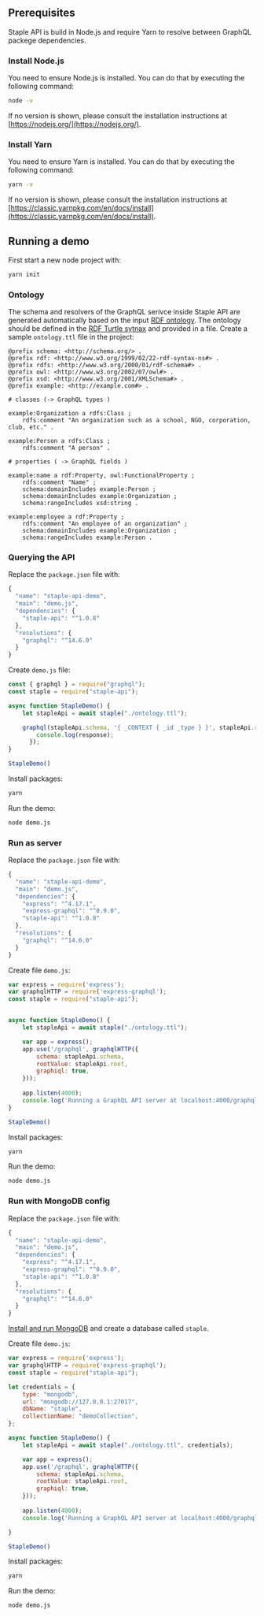 ## Prerequisites

Staple API is build in Node.js and require Yarn to resolve between GraphQL packege dependencies. 

### Install Node.js

You need to ensure Node.js is installed. You can do that by executing the following command:

```bash
node -v
```

If no version is shown, please consult the installation instructions at [https://nodejs.org/](https://nodejs.org/).

### Install Yarn

You need to ensure Yarn is installed. You can do that by executing the following command:

```bash
yarn -v
```

If no version is shown, please consult the installation instructions at [https://classic.yarnpkg.com/en/docs/install](https://classic.yarnpkg.com/en/docs/install).

## Running a demo

First start a new node project with:

```bash
yarn init
```

### Ontology

The schema and resolvers of the GraphQL serivce inside Staple API are generated automatically based on the input [RDF ontology](/docs/?id=ontology-and-schema). The ontology should be defined in the [RDF Turtle sytnax](https://www.w3.org/TR/turtle/) and provided in a file. Create a sample `ontology.ttl` file in the project:

```turtle
@prefix schema: <http://schema.org/> .
@prefix rdf: <http://www.w3.org/1999/02/22-rdf-syntax-ns#> .
@prefix rdfs: <http://www.w3.org/2000/01/rdf-schema#> .
@prefix owl: <http://www.w3.org/2002/07/owl#> .
@prefix xsd: <http://www.w3.org/2001/XMLSchema#> .
@prefix example: <http://example.com#> .

# classes (-> GraphQL types )

example:Organization a rdfs:Class ;
    rdfs:comment "An organization such as a school, NGO, corporation, club, etc." .

example:Person a rdfs:Class ;
    rdfs:comment "A person" .

# properties ( -> GraphQL fields )

example:name a rdf:Property, owl:FunctionalProperty ;
    rdfs:comment "Name" ;
    schema:domainIncludes example:Person ;
    schema:domainIncludes example:Organization ;
    schema:rangeIncludes xsd:string .

example:employee a rdf:Property ;
    rdfs:comment "An employee of an organization" ;
    schema:domainIncludes example:Organization ;
    schema:rangeIncludes example:Person .
```

### Querying the API

Replace the `package.json` file with:

```javascript
{
  "name": "staple-api-demo",
  "main": "demo.js",
  "dependencies": {
    "staple-api": "^1.0.8"
  },
  "resolutions": {
    "graphql": "^14.6.0"
  }
}
```


Create `demo.js` file:

```javascript
const { graphql } = require("graphql");
const staple = require("staple-api");

async function StapleDemo() {
    let stapleApi = await staple("./ontology.ttl");  

    graphql(stapleApi.schema, '{ _CONTEXT { _id _type } }', stapleApi.root).then((response) => {
        console.log(response);
      });
}

StapleDemo()
```

Install packages:
```bash
yarn
```

Run the demo:
```bash
node demo.js
```


### Run as server

Replace the `package.json` file with:

```javascript
{
  "name": "staple-api-demo",
  "main": "demo.js",
  "dependencies": {
    "express": "^4.17.1",
    "express-graphql": "^0.9.0",
    "staple-api": "^1.0.8"
  },
  "resolutions": {
    "graphql": "^14.6.0"
  }
}
```

Create file `demo.js`:

```javascript
var express = require('express');
var graphqlHTTP = require('express-graphql');
const staple = require("staple-api");


async function StapleDemo() {
    let stapleApi = await staple("./ontology.ttl");

    var app = express();
    app.use('/graphql', graphqlHTTP({
        schema: stapleApi.schema,
        rootValue: stapleApi.root,
        graphiql: true,
    }));
    
    app.listen(4000);
    console.log('Running a GraphQL API server at localhost:4000/graphql');
}

StapleDemo()
```

Install packages:
```bash
yarn
```

Run the demo:
```bash
node demo.js
```

### Run with MongoDB config

Replace the `package.json` file with:

```javascript
{
  "name": "staple-api-demo",
  "main": "demo.js",
  "dependencies": {
    "express": "^4.17.1",
    "express-graphql": "^0.9.0",
    "staple-api": "^1.0.8"
  },
  "resolutions": {
    "graphql": "^14.6.0"
  }
}
```

[Install and run MongoDB](https://docs.mongodb.com/manual/installation/) and create a database called `staple`.

Create file `demo.js`:

```javascript
var express = require('express');
var graphqlHTTP = require('express-graphql');
const staple = require("staple-api");

let credentials = {
    type: "mongodb",
    url: "mongodb://127.0.0.1:27017", 
    dbName: "staple",
    collectionName: "demoCollection",
};

async function StapleDemo() {
    let stapleApi = await staple("./ontology.ttl", credentials);

    var app = express();
    app.use('/graphql', graphqlHTTP({
        schema: stapleApi.schema,
        rootValue: stapleApi.root,
        graphiql: true,
    }));
    
    app.listen(4000);
    console.log('Running a GraphQL API server at localhost:4000/graphql');

}

StapleDemo()
```

Install packages:
```bash
yarn
```

Run the demo:
```bash
node demo.js
```
